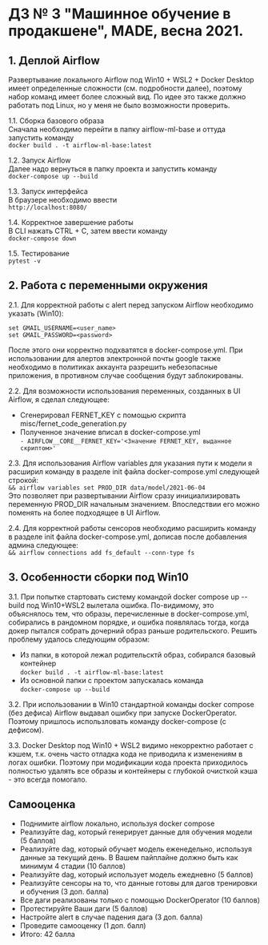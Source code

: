 # ДЗ № 3 "Машинное обучение в продакшене", MADE, весна 2021.

## 1. Деплой Airflow
Развертывание локального Airflow под Win10 + WSL2 + Docker Desktop имеет определенные сложности (см. подробности далее), поэтому набор команд имеет более сложный вид. По идее это также должно работать под Linux, но у меня не было возможности проверить.

1.1. Сборка базового образа  
Сначала необходимо перейти в папку airflow-ml-base и оттуда запустить команду  
```docker build . -t airflow-ml-base:latest```  

1.2. Запуск Airflow  
Далее надо вернуться в папку проекта и запустить команду  
```docker-compose up --build```  

1.3. Запуск интерфейса  
В браузере необходимо ввести  
```http://localhost:8080/```  

1.4. Корректное завершение работы  
В CLI нажать CTRL + C, затем ввести команду  
```docker-compose down```  

1.5. Тестирование  
```pytest -v```  


## 2. Работа с переменными окружения  
2.1. Для корректной работы с alert перед запуском Airflow необходимо указать (Win10):  
```
set GMAIL_USERNAME=<user_name>
set GMAIL_PASSWORD=<password>
```
После этого они корректно подхватятся в docker-compose.yml. При использовании для алертов электронной почты google также необходимо в политиках аккаунта разрешить небезопасные приложения, в противном случае сообщения будут заблокированы.  

2.2. Для возможности использования переменных, созданных в UI Airflow, я сделал следующее:  
- Сгенерировал FERNET_KEY с помощью скрипта misc/fernet_code_generation.py  
- Полученное значение вписал в docker-compose.yml  
```- AIRFLOW__CORE__FERNET_KEY='<Значение FERNET_KEY, выданное скриптом>'```  

2.3. Для использования Airflow variables для указания пути к модели я расширил команду в разделе init файла docker-compose.yml следующей строкой:  
```&& airflow variables set PROD_DIR data/model/2021-06-04```  
Это позволяет при развертывании Airflow сразу инициализировать переменную PROD_DIR начальным значением. Впоследствии его можно поменять на более подходящее в UI Airflow.  

2.4. Для корректной работы сенсоров необходимо расширить команду в разделе init файла docker-compose.yml, дописав после добавления админа следующее:  
```&& airflow connections add fs_default --conn-type fs```  


## 3. Особенности сборки под Win10
3.1. При попытке стартовать систему командой docker compose up --build под Win10+WSL2 вылетала ошибка. По-видимому, это объяснялось тем, что образы, перечисленные в docker-compose.yml, собирались в рандомном порядке, и ошибка появлялась тогда, когда докер пытался собрать дочерний образ раньше родительского.
Решить проблему удалось следующим образом:  
- Из папки, в которой лежал родительсктй образ, собирался базовый контейнер  
```docker build . -t airflow-ml-base:latest```  
- Из основной папки с проектом запускалась команда  
```docker-compose up --build```  

3.2. При использовании в Win10 стандартной команды docker compose (без дефиса) Airflow выдавал ошибку при запуске DockerOperator. Поэтому пришлось использловать команду docker-compose (с дефисом).  

3.3. Docker Desktop под Win10 + WSL2 видимо некорректно работает с кэшем, т.к. очень часто отладка кода не приводила к изменениям в логах ошибки. Поэтому при модификации кода проекта приходилось полностью удалять все образы и контейнеры с глубокой очисткой кэша - это всегда помогало.  


## Самооценка

+ Поднимите airflow локально, используя docker compose 
+ Реализуйте dag, который генерирует данные для обучения модели (5 баллов)
+ Реализуйте dag, который обучает модель еженедельно, используя данные за текущий день. В Вашем пайплайне должно быть как минимум 4 стадии (10 баллов) 
+ Реализуйте dag, который использует модель ежедневно (5 баллов)
+ Реализуйте сенсоры на то, что данные готовы для дагов тренировки и обучения (3 доп. балла)
+ Все даги реализованы только с помощью DockerOperator (10 баллов)
+ Протестируйте Ваши даги (5 баллов) 
+ Настройте alert в случае падения дага (3 доп. балла)
+ Проведите самооценку (1 доп. балл)
+ Итого: 42 балла
